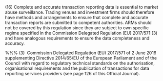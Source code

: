 (16) Complete and accurate transaction reporting data is essential to market abuse surveillance. Trading venues and investment firms should therefore have methods and arrangements to ensure that complete and accurate transaction reports are submitted to competent authorities. ARMs should not be covered by this regulation since they are subject to own specific regime specified in the Commission Delegated Regulation (EU) 2017/571 (3) and have analogous requirements to ensure the data completeness and accuracy.

%%% (3)  Commission Delegated Regulation (EU) 2017/571 of 2 June 2016 supplementing Directive 2014/65/EU of the European Parliament and of the Council with regard to regulatory technical standards on the authorisation, organisational requirements and the publication of transactions for data reporting services providers (see page 126 of this Official Journal).